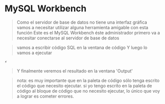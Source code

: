 # MySQL Workbench

> Como el servidor de base de datos no tiene una interfaz gráfica
> vamos a necesitar utilizar alguna herramienta amigable con esta función
> Este es el MySQL Workbench
> éste administrador primero va a necesitar conectarse al servidor de base de datos

> vamos a escribir código SQL en la ventana de código
> Y luego lo vamos a ejecutar 

    ⚡

> Y finalmente veremos el resultado en la ventana 'Output'

> nota: es muy importante que en la paleta de código sólo tenga escrito el código que necesito ejecutar.
> si yo tengo escrito en la paleta de código al bloque de código que no necesito ejecutar, lo único que voy a lograr es cometer errores.